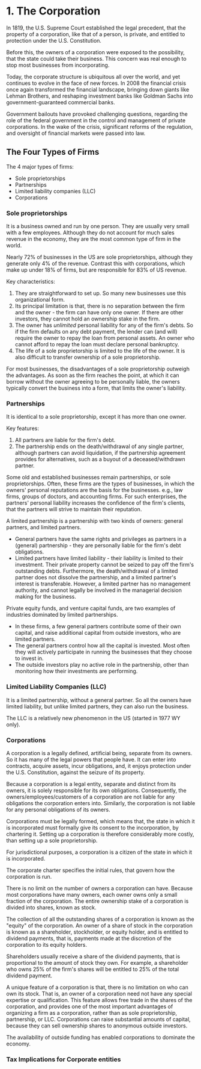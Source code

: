 # 1. The Corporation
In 1819, the U.S. Supreme Court established the legal precedent, that the property of a corporation, like that of a person, is private, and entitled to protection under the U.S. Constitution.

Before this, the owners of a corporation were exposed to the possibility, that the state could take their business. This concern was real enough to stop most businesses from incorporating. 

Today, the corporate structure is ubiquitous all over the world, and yet continues to evolve in the face of new forces. In 2008 the financial crisis once again transformed the financial landscape, bringing down giants like Lehman Brothers, and reshaping investment banks like Goldman Sachs into government-guaranteed commercial banks. 

Government bailouts have provoked challenging questions, regarding the role of the federal government in the control and management of private corporations. In the wake of the crisis, significant reforms of the regulation, and oversight of financial markets were passed into law. 

## The Four Types of Firms
The 4 major types of firms: 
- Sole proprietorships
- Partnerships
- Limited liability companies (LLC)
- Corporations

### Sole proprietorships
It is a business owned and run by one person. They are usually very small with a few employees. Although they do not account for much sales revenue in the economy, they are the most common type of firm in the world. 

Nearly 72% of businesses in the US are sole proprietorships, although they generate only 4% of the revenue. Contrast this with corporations, which make up under 18% of firms, but are responsible for 83% of US revenue. 

Key characteristics:
1. They are straightforward to set up. So many new businesses use this organizational form.
2. Its principal limitation is that, there is no separation between the firm and the owner - the firm can have only one owner. If there are other investors, they cannot hold an ownership stake in the firm.
3. The owner has *unlimited* personal liability for any of the firm's debts. So if the firm defaults on any debt payment, the lender can (and will) require the owner to repay the loan from personal assets. An owner who cannot afford to repay the loan must declare personal bankruptcy.
4. The life of a sole proprietorship is limited to the life of the owner. It is also difficult to transfer ownership of a sole proprietorship.

For most businesses, the disadvantages of a sole proprietorship outweigh the advantages. As soon as the firm reaches the point, at which it can borrow without the owner agreeing to be personally liable, the owners typically convert the business into a form, that limits the owner's liability.

### Partnerships
It is identical to a sole proprietorship, except it has more than one owner.

Key features:
1. All partners are liable for the firm's debt. 
2. The partnership ends on the death/withdrawal of any single partner, although partners can avoid liquidation, if the partnership agreement provides for alternatives, such as a buyout of a deceased/withdrawn partner.

Some old and established businesses remain partnerships, or sole proprietorships. Often, these firms are the types of businesses, in which the owners' personal reputations are the basis for the businesses. e.g., law firms, groups of doctors, and accounting firms. For such enterprises, the partners' personal liability increases the confidence of the firm's clients, that the partners will strive to maintain their reputation.

A limited partnership is a partnership with two kinds of owners: general partners, and limited partners. 
- General partners have the same rights and privileges as partners in a (general) partnership - they are personally liable for the firm's debt obligations. 
- Limited partners have limited liability - their liability is limited to their investment. Their private property cannot be seized to pay off the firm's outstanding debts. Furthermore, the death/withdrawal of a limited partner does not dissolve the partnership, and a limited partner's interest is transferable. However, a limited partner has no management authority, and cannot legally be involved in the managerial decision making for the business.

Private equity funds, and venture capital funds, are two examples of industries dominated by limited partnerships. 
- In these firms, a few general partners contribute some of their own capital, and raise additional capital from outside investors, who are limited partners. 
- The general partners control how all the capital is invested. Most often they will actively participate in running the businesses that they choose to invest in. 
- The outside investors play no active role in the partnership, other than monitoring how their investments are performing.

### Limited Liability Companies (LLC)
It is a limited partnership, without a general partner. So all the owners have limited liability, but unlike limited partners, they can also run the business.

The LLC is a relatively new phenomenon in the US (started in 1977 WY only).

### Corporations
A corporation is a legally defined, artificial being, separate from its owners. So it has many of the legal powers that people have. It can enter into contracts, acquire assets, incur obligations, and, it enjoys protection under the U.S. Constitution, against the seizure of its property. 

Because a corporation is a legal entity, separate and distinct from its owners, it is solely responsible for its own obligations. Consequently, the owners/employees/customers of a corporation are not liable for any obligations the corporation enters into. Similarly, the corporation is not liable for any personal obligations of its owners.

Corporations must be legally formed, which means that, the state in which it is incorporated must formally give its consent to the incorporation, by chartering it. Setting up a corporation is therefore considerably more costly, than setting up a sole proprietorship.

For jurisdictional purposes, a corporation is a citizen of the state in which it is incorporated. 

The corporate charter specifies the initial rules, that govern how the corporation is run.

There is no limit on the number of owners a corporation can have. Because most corporations have many owners, each owner owns only a small fraction of the corporation. The entire ownership stake of a corporation is divided into shares, known as stock.

The collection of all the outstanding shares of a corporation is known as the "equity" of the corporation. An owner of a share of stock in the corporation is known as a shareholder, stockholder, or equity holder, and is entitled to dividend payments, that is, payments made at the discretion of the corporation to its equity holders.

Shareholders usually receive a share of the dividend payments, that is proportional to the amount of stock they own. For example, a shareholder who owns 25% of the firm's shares will be entitled to 25% of the total dividend payment.

A unique feature of a corporation is that, there is no limitation on who can own its stock. That is, an owner of a corporation need not have any special expertise or qualification. This feature allows free trade in the shares of the corporation, and provides one of the most important advantages of organizing a firm as a corporation, rather than as sole proprietorship, partnership, or LLC. Corporations can raise substantial amounts of capital, because they can sell ownership shares to anonymous outside investors.

The availability of outside funding has enabled corporations to dominate the economy. 

### Tax Implications for Corporate entities










